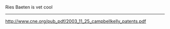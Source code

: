 Ries Baeten is vet cool

------------------------------------------------------------------------

<http://www.cne.org/pub_pdf/2003_11_25_campbellkelly_patents.pdf>
